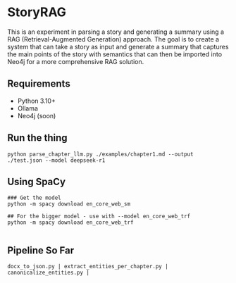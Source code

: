 # StoryRAG
This is an experiment in parsing a story and generating a summary using a RAG (Retrieval-Augmented Generation) approach. The goal is to create a system that can take a story as input and generate a summary that captures the main points of the story with semantics that can then be imported into Neo4j for a more comprehensive RAG solution.

## Requirements
- Python 3.10+
- Ollama
- Neo4j (soon)


## Run the thing

```
python parse_chapter_llm.py ./examples/chapter1.md --output ./test.json --model deepseek-r1
```

## Using SpaCy
```
### Get the model
python -m spacy download en_core_web_sm

## For the bigger model - use with --model en_core_web_trf
python -m spacy download en_core_web_trf


```


## Pipeline So Far

```
docx_to_json.py | extract_entities_per_chapter.py | canonicalize_entities.py | 
```